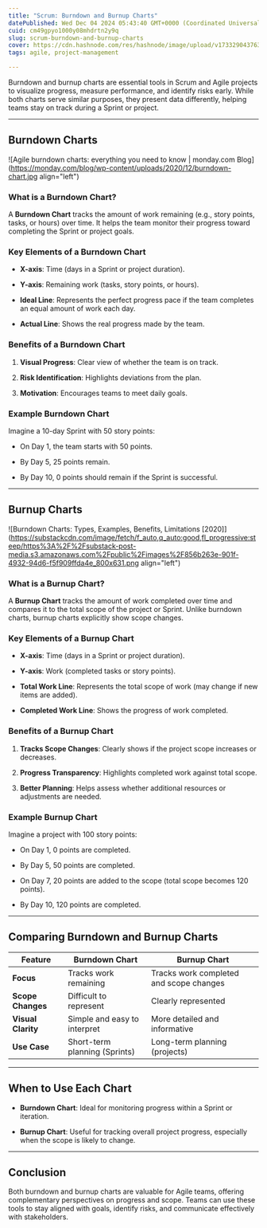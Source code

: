 ```yaml
---
title: "Scrum: Burndown and Burnup Charts"
datePublished: Wed Dec 04 2024 05:43:40 GMT+0000 (Coordinated Universal Time)
cuid: cm49gpyo1000y08mhdrtn2y9q
slug: scrum-burndown-and-burnup-charts
cover: https://cdn.hashnode.com/res/hashnode/image/upload/v1733290437639/71f6d1eb-432b-4814-ba07-04f08972646d.png
tags: agile, project-management

---
```


Burndown and burnup charts are essential tools in Scrum and Agile projects to visualize progress, measure performance, and identify risks early. While both charts serve similar purposes, they present data differently, helping teams stay on track during a Sprint or project.

---

## Burndown Charts

![Agile burndown charts: everything you need to know | monday.com Blog](https://monday.com/blog/wp-content/uploads/2020/12/burndown-chart.jpg align="left")

### **What is a Burndown Chart?**

A **Burndown Chart** tracks the amount of work remaining (e.g., story points, tasks, or hours) over time. It helps the team monitor their progress toward completing the Sprint or project goals.

### **Key Elements of a Burndown Chart**

* **X-axis**: Time (days in a Sprint or project duration).
    
* **Y-axis**: Remaining work (tasks, story points, or hours).
    
* **Ideal Line**: Represents the perfect progress pace if the team completes an equal amount of work each day.
    
* **Actual Line**: Shows the real progress made by the team.
    

### **Benefits of a Burndown Chart**

1. **Visual Progress**: Clear view of whether the team is on track.
    
2. **Risk Identification**: Highlights deviations from the plan.
    
3. **Motivation**: Encourages teams to meet daily goals.
    

### **Example Burndown Chart**

Imagine a 10-day Sprint with 50 story points:

* On Day 1, the team starts with 50 points.
    
* By Day 5, 25 points remain.
    
* By Day 10, 0 points should remain if the Sprint is successful.
    

---

## Burnup Charts

![Burndown Charts: Types, Examples, Benefits, Limitations [2020]](https://substackcdn.com/image/fetch/f_auto,q_auto:good,fl_progressive:steep/https%3A%2F%2Fsubstack-post-media.s3.amazonaws.com%2Fpublic%2Fimages%2F856b263e-901f-4932-94d6-f5f909ffda4e_800x631.png align="left")

### **What is a Burnup Chart?**

A **Burnup Chart** tracks the amount of work completed over time and compares it to the total scope of the project or Sprint. Unlike burndown charts, burnup charts explicitly show scope changes.

### **Key Elements of a Burnup Chart**

* **X-axis**: Time (days in a Sprint or project duration).
    
* **Y-axis**: Work (completed tasks or story points).
    
* **Total Work Line**: Represents the total scope of work (may change if new items are added).
    
* **Completed Work Line**: Shows the progress of work completed.
    

### **Benefits of a Burnup Chart**

1. **Tracks Scope Changes**: Clearly shows if the project scope increases or decreases.
    
2. **Progress Transparency**: Highlights completed work against total scope.
    
3. **Better Planning**: Helps assess whether additional resources or adjustments are needed.
    

### **Example Burnup Chart**

Imagine a project with 100 story points:

* On Day 1, 0 points are completed.
    
* By Day 5, 50 points are completed.
    
* On Day 7, 20 points are added to the scope (total scope becomes 120 points).
    
* By Day 10, 120 points are completed.
    

---

## Comparing Burndown and Burnup Charts

| Feature | Burndown Chart | Burnup Chart |
| --- | --- | --- |
| **Focus** | Tracks work remaining | Tracks work completed and scope changes |
| **Scope Changes** | Difficult to represent | Clearly represented |
| **Visual Clarity** | Simple and easy to interpret | More detailed and informative |
| **Use Case** | Short-term planning (Sprints) | Long-term planning (projects) |

---

## When to Use Each Chart

* **Burndown Chart**: Ideal for monitoring progress within a Sprint or iteration.
    
* **Burnup Chart**: Useful for tracking overall project progress, especially when the scope is likely to change.
    

---

## Conclusion

Both burndown and burnup charts are valuable for Agile teams, offering complementary perspectives on progress and scope. Teams can use these tools to stay aligned with goals, identify risks, and communicate effectively with stakeholders.